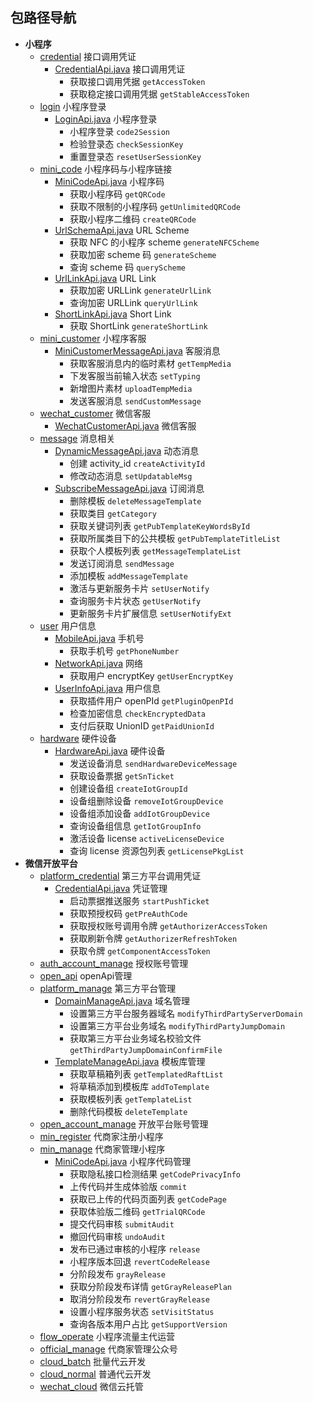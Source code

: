 ## 包路径导航
- **小程序**
  - [credential](src%2Fmain%2Fjava%2Fio%2Fgithub%2Fthebesteric%2Fframework%2Fagile%2Fwechat%2Fthird%2Fplatform%2Fapi%2Fmini%2Fcredential) 接口调用凭证
    - [CredentialApi.java](src%2Fmain%2Fjava%2Fio%2Fgithub%2Fthebesteric%2Fframework%2Fagile%2Fwechat%2Fthird%2Fplatform%2Fapi%2Fmini%2Fcredential%2FCredentialApi.java) 接口调用凭证
      - 获取接口调用凭据 `getAccessToken`
      - 获取稳定接口调用凭据 `getStableAccessToken`
  - [login](src%2Fmain%2Fjava%2Fio%2Fgithub%2Fthebesteric%2Fframework%2Fagile%2Fwechat%2Fthird%2Fplatform%2Fapi%2Fmini%2Flogin) 小程序登录
    - [LoginApi.java](src%2Fmain%2Fjava%2Fio%2Fgithub%2Fthebesteric%2Fframework%2Fagile%2Fwechat%2Fthird%2Fplatform%2Fapi%2Fmini%2Flogin%2FLoginApi.java) 小程序登录
      - 小程序登录 `code2Session`
      - 检验登录态 `checkSessionKey`
      - 重置登录态 `resetUserSessionKey`
  - [mini_code](src%2Fmain%2Fjava%2Fio%2Fgithub%2Fthebesteric%2Fframework%2Fagile%2Fwechat%2Fthird%2Fplatform%2Fapi%2Fmini%2Fmini_code) 小程序码与小程序链接
    - [MiniCodeApi.java](src%2Fmain%2Fjava%2Fio%2Fgithub%2Fthebesteric%2Fframework%2Fagile%2Fwechat%2Fthird%2Fplatform%2Fapi%2Fmini%2Fmini_code%2FMiniCodeApi.java) 小程序码
      - 获取小程序码 `getQRCode`
      - 获取不限制的小程序码 `getUnlimitedQRCode`
      - 获取小程序二维码 `createQRCode`
    - [UrlSchemaApi.java](src%2Fmain%2Fjava%2Fio%2Fgithub%2Fthebesteric%2Fframework%2Fagile%2Fwechat%2Fthird%2Fplatform%2Fapi%2Fmini%2Fmini_code%2FUrlSchemaApi.java) URL Scheme
      - 获取 NFC 的小程序 scheme `generateNFCScheme`
      - 获取加密 scheme 码 `generateScheme`
      - 查询 scheme 码 `queryScheme`
    - [UrlLinkApi.java](src%2Fmain%2Fjava%2Fio%2Fgithub%2Fthebesteric%2Fframework%2Fagile%2Fwechat%2Fthird%2Fplatform%2Fapi%2Fmini%2Fmini_code%2FUrlLinkApi.java) URL Link
      - 获取加密 URLLink `generateUrlLink`
      - 查询加密 URLLink `queryUrlLink`
    - [ShortLinkApi.java](src%2Fmain%2Fjava%2Fio%2Fgithub%2Fthebesteric%2Fframework%2Fagile%2Fwechat%2Fthird%2Fplatform%2Fapi%2Fmini%2Fmini_code%2FShortLinkApi.java) Short Link
      - 获取 ShortLink `generateShortLink`
  - [mini_customer](src%2Fmain%2Fjava%2Fio%2Fgithub%2Fthebesteric%2Fframework%2Fagile%2Fwechat%2Fthird%2Fplatform%2Fapi%2Fmini%2Fmini_customer) 小程序客服
    - [MiniCustomerMessageApi.java](src%2Fmain%2Fjava%2Fio%2Fgithub%2Fthebesteric%2Fframework%2Fagile%2Fwechat%2Fthird%2Fplatform%2Fapi%2Fmini%2Fmini_customer%2FMiniCustomerMessageApi.java) 客服消息
      - 获取客服消息内的临时素材 `getTempMedia`
      - 下发客服当前输入状态 `setTyping`
      - 新增图片素材 `uploadTempMedia`
      - 发送客服消息 `sendCustomMessage`
  - [wechat_customer](src%2Fmain%2Fjava%2Fio%2Fgithub%2Fthebesteric%2Fframework%2Fagile%2Fwechat%2Fthird%2Fplatform%2Fapi%2Fmini%2Fwechat_customer) 微信客服
    - [WechatCustomerApi.java](src%2Fmain%2Fjava%2Fio%2Fgithub%2Fthebesteric%2Fframework%2Fagile%2Fwechat%2Fthird%2Fplatform%2Fapi%2Fmini%2Fwechat_customer%2FWechatCustomerApi.java) 微信客服
  - [message](src%2Fmain%2Fjava%2Fio%2Fgithub%2Fthebesteric%2Fframework%2Fagile%2Fwechat%2Fthird%2Fplatform%2Fapi%2Fmini%2Fmessage) 消息相关
    - [DynamicMessageApi.java](src%2Fmain%2Fjava%2Fio%2Fgithub%2Fthebesteric%2Fframework%2Fagile%2Fwechat%2Fthird%2Fplatform%2Fapi%2Fmini%2Fmessage%2FDynamicMessageApi.java) 动态消息
      - 创建 activity_id `createActivityId`
      - 修改动态消息 `setUpdatableMsg`
    - [SubscribeMessageApi.java](src%2Fmain%2Fjava%2Fio%2Fgithub%2Fthebesteric%2Fframework%2Fagile%2Fwechat%2Fthird%2Fplatform%2Fapi%2Fmini%2Fmessage%2FSubscribeMessageApi.java) 订阅消息
      - 删除模板 `deleteMessageTemplate`
      - 获取类目 `getCategory`
      - 获取关键词列表 `getPubTemplateKeyWordsById`
      - 获取所属类目下的公共模板 `getPubTemplateTitleList`
      - 获取个人模板列表 `getMessageTemplateList`
      - 发送订阅消息 `sendMessage`
      - 添加模板 `addMessageTemplate`
      - 激活与更新服务卡片 `setUserNotify`
      - 查询服务卡片状态 `getUserNotify`
      - 更新服务卡片扩展信息 `setUserNotifyExt`
  - [user](src%2Fmain%2Fjava%2Fio%2Fgithub%2Fthebesteric%2Fframework%2Fagile%2Fwechat%2Fthird%2Fplatform%2Fapi%2Fmini%2Fuser) 用户信息
    - [MobileApi.java](src%2Fmain%2Fjava%2Fio%2Fgithub%2Fthebesteric%2Fframework%2Fagile%2Fwechat%2Fthird%2Fplatform%2Fapi%2Fmini%2Fuser%2FMobileApi.java) 手机号
      - 获取手机号 `getPhoneNumber`
    - [NetworkApi.java](src%2Fmain%2Fjava%2Fio%2Fgithub%2Fthebesteric%2Fframework%2Fagile%2Fwechat%2Fthird%2Fplatform%2Fapi%2Fmini%2Fuser%2FNetworkApi.java) 网络
      - 获取用户 encryptKey `getUserEncryptKey`
    - [UserInfoApi.java](src%2Fmain%2Fjava%2Fio%2Fgithub%2Fthebesteric%2Fframework%2Fagile%2Fwechat%2Fthird%2Fplatform%2Fapi%2Fmini%2Fuser%2FUserInfoApi.java) 用户信息
      - 获取插件用户 openPId `getPluginOpenPId`
      - 检查加密信息 `checkEncryptedData`
      - 支付后获取 UnionID `getPaidUnionId`
  - [hardware](src%2Fmain%2Fjava%2Fio%2Fgithub%2Fthebesteric%2Fframework%2Fagile%2Fwechat%2Fthird%2Fplatform%2Fapi%2Fmini%2Fhardware) 硬件设备
    - [HardwareApi.java](src%2Fmain%2Fjava%2Fio%2Fgithub%2Fthebesteric%2Fframework%2Fagile%2Fwechat%2Fthird%2Fplatform%2Fapi%2Fmini%2Fhardware%2FHardwareApi.java) 硬件设备
      - 发送设备消息 `sendHardwareDeviceMessage`
      - 获取设备票据 `getSnTicket`
      - 创建设备组 `createIotGroupId`
      - 设备组删除设备 `removeIotGroupDevice`
      - 设备组添加设备 `addIotGroupDevice`
      - 查询设备组信息 `getIotGroupInfo`
      - 激活设备 license `activeLicenseDevice`
      - 查询 license 资源包列表 `getLicensePkgList`
- **微信开放平台**
  - [platform_credential](src/main/java/io/github/thebesteric/framework/agile/wechat/third/platform/api/third/platform_credential) 第三方平台调用凭证
    - [CredentialApi.java](src%2Fmain%2Fjava%2Fio%2Fgithub%2Fthebesteric%2Fframework%2Fagile%2Fwechat%2Fthird%2Fplatform%2Fapi%2Fthird%2Fplatform_credential%2FCredentialApi.java) 凭证管理
      - 启动票据推送服务 `startPushTicket`
      - 获取预授权码 `getPreAuthCode`
      - 获取授权账号调用令牌 `getAuthorizerAccessToken`
      - 获取刷新令牌 `getAuthorizerRefreshToken`
      - 获取令牌 `getComponentAccessToken`
  - [auth_account_manage](src/main/java/io/github/thebesteric/framework/agile/wechat/third/platform/api/third/auth_account_manage) 授权账号管理
  - [open_api](src/main/java/io/github/thebesteric/framework/agile/wechat/third/platform/api/third/open_api) openApi管理
  - [platform_manage](src/main/java/io/github/thebesteric/framework/agile/wechat/third/platform/api/third/platform_manage) 第三方平台管理
    - [DomainManageApi.java](src%2Fmain%2Fjava%2Fio%2Fgithub%2Fthebesteric%2Fframework%2Fagile%2Fwechat%2Fthird%2Fplatform%2Fapi%2Fthird%2Fplatform_manage%2Fdomain%2FDomainManageApi.java) 域名管理
      - 设置第三方平台服务器域名 `modifyThirdPartyServerDomain`
      - 设置第三方平台业务域名 `modifyThirdPartyJumpDomain`
      - 获取第三方平台业务域名校验文件 `getThirdPartyJumpDomainConfirmFile`
    - [TemplateManageApi.java](src%2Fmain%2Fjava%2Fio%2Fgithub%2Fthebesteric%2Fframework%2Fagile%2Fwechat%2Fthird%2Fplatform%2Fapi%2Fthird%2Fplatform_manage%2Ftemplate%2FTemplateManageApi.java) 模板库管理
      - 获取草稿箱列表 `getTemplatedRaftList`
      - 将草稿添加到模板库 `addToTemplate`
      - 获取模板列表 `getTemplateList`
      - 删除代码模板 `deleteTemplate`
  - [open_account_manage](src/main/java/io/github/thebesteric/framework/agile/wechat/third/platform/api/third/open_account_manage) 开放平台账号管理
  - [min_register](src/main/java/io/github/thebesteric/framework/agile/wechat/third/platform/api/third/min_register) 代商家注册小程序
  - [min_manage](src/main/java/io/github/thebesteric/framework/agile/wechat/third/platform/api/third/min_manage) 代商家管理小程序
    - [MiniCodeApi.java](src%2Fmain%2Fjava%2Fio%2Fgithub%2Fthebesteric%2Fframework%2Fagile%2Fwechat%2Fthird%2Fplatform%2Fapi%2Fthird%2Fmin_manage%2Fcode%2FMiniCodeApi.java) 小程序代码管理
      - 获取隐私接口检测结果 `getCodePrivacyInfo`
      - 上传代码并生成体验版 `commit`
      - 获取已上传的代码页面列表 `getCodePage`
      - 获取体验版二维码 `getTrialQRCode`
      - 提交代码审核 `submitAudit`
      - 撤回代码审核 `undoAudit`
      - 发布已通过审核的小程序 `release`
      - 小程序版本回退 `revertCodeRelease`
      - 分阶段发布 `grayRelease`
      - 获取分阶段发布详情 `getGrayReleasePlan`
      - 取消分阶段发布 `revertGrayRelease`
      - 设置小程序服务状态 `setVisitStatus`
      - 查询各版本用户占比 `getSupportVersion`
  - [flow_operate](src/main/java/io/github/thebesteric/framework/agile/wechat/third/platform/api/third/flow_operate) 小程序流量主代运营
  - [official_manage](src/main/java/io/github/thebesteric/framework/agile/wechat/third/platform/api/third/official_manage) 代商家管理公众号
  - [cloud_batch](src/main/java/io/github/thebesteric/framework/agile/wechat/third/platform/api/third/cloud_batch) 批量代云开发
  - [cloud_normal](src/main/java/io/github/thebesteric/framework/agile/wechat/third/platform/api/third/cloud_normal) 普通代云开发
  - [wechat_cloud](src/main/java/io/github/thebesteric/framework/agile/wechat/third/platform/api/third/wechat_cloud) 微信云托管